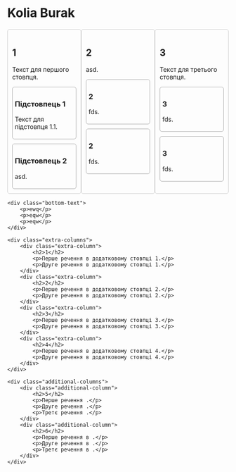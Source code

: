 <!DOCTYPE html>
<html lang="uk">
<head>
    <meta charset="UTF-8">
    <meta name="viewport" content="width=device-width, initial-scale=1.0">
    <title>Мій сайт з трьома стовпцями</title>
    <style>
        .container {
            display: flex;
            justify-content: space-around;
            margin-top: 20px;
        }
        .column {
            width: 30%; /* Ширина кожного стовпця */
            padding: 10px;
            border: 1px solid #ccc;
            border-radius: 5px;
            position: relative; /* Для абсолютного позиціонування підстовпців */
        }
        .sub-column {
            margin-top: 10px;
            padding: 5px;
            border: 1px solid #aaa;
            border-radius: 5px;
        }
        .bottom-text {
            text-align: center;
            margin-top: 20px;
        }
        .extra-columns {
            display: flex;
            justify-content: space-around;
            margin-top: 20px;
        }
        .extra-column {
            width: 22%; /* Ширина для нових стовпців */
            padding: 10px;
            border: 1px solid #ccc;
            border-radius: 5px;
        }
        .additional-columns {
            display: flex;
            justify-content: space-around;
            margin-top: 20px;
        }
        .additional-column {
            width: 22%; /* Ширина для нових стовпців */
            padding: 10px;
            border: 1px solid #ccc;
            border-radius: 5px;
        }
    </style>
</head>
<body>
    <h1>Kolia Burak</h1>
    <div class="container">
        <div class="column">
            <h2>1</h2>
            <p>Текст для першого стовпця.</p>
            <div class="sub-column">
                <h3>Підстовпець 1</h3>
                <p>Текст для підстовпця 1.1.</p>
            </div>
            <div class="sub-column">
                <h3>Підстовпець 2</h3>
                <p>asd.</p>
            </div>
        </div>
        <div class="column">
            <h2>2</h2>
            <p>asd.</p>
            <div class="sub-column">
                <h3>2</h3>
                <p>fds.</p>
            </div>
            <div class="sub-column">
                <h3>2</h3>
                <p>fds.</p>
            </div>
        </div>
        <div class="column">
            <h2>3</h2>
            <p>Текст для третього стовпця.</p>
            <div class="sub-column">
                <h3>3</h3>
                <p>fds.</p>
            </div>
            <div class="sub-column">
                <h3>3</h3>
                <p>fds.</p>
            </div>
        </div>
    </div>
    
    <div class="bottom-text">
        <p>ewq</p>
        <p>eqw</p>
        <p>eqw</p>
    </div>

    <div class="extra-columns">
        <div class="extra-column">
            <h2>1</h2>
            <p>Перше речення в додатковому стовпці 1.</p>
            <p>Друге речення в додатковому стовпці 1.</p>
        </div>
        <div class="extra-column">
            <h2>2</h2>
            <p>Перше речення в додатковому стовпці 2.</p>
            <p>Друге речення в додатковому стовпці 2.</p>
        </div>
        <div class="extra-column">
            <h2>3</h2>
            <p>Перше речення в додатковому стовпці 3.</p>
            <p>Друге речення в додатковому стовпці 3.</p>
        </div>
        <div class="extra-column">
            <h2>4</h2>
            <p>Перше речення в додатковому стовпці 4.</p>
            <p>Друге речення в додатковому стовпці 4.</p>
        </div>
    </div>

    <div class="additional-columns">
        <div class="additional-column">
            <h2>5</h2>
            <p>Перше речення .</p>
            <p>Друге речення .</p>
            <p>Третє речення .</p>
        </div>
        <div class="additional-column">
            <h2>6</h2>
            <p>Перше речення в .</p>
            <p>Друге речення в .</p>
            <p>Третє речення в .</p>
        </div>
    </div>
</body>
</html>

